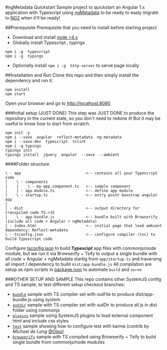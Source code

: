 #ngMetadata Quickstart
Sample project to quickstart an Angular 1.x application with Typescript 
using [ngMetadata](https://github.com/ngParty/ng-metadata) to be ready to easly migrate to [NG2](https://angular.io) when it'll be ready!

##Prerequisite
Prerequisite that you need to install before starting project
- Download and install [node >4.x](https://nodejs.org/en/download/)
- Globally install Typescript , typings
```
npm i -g  typescript  
npm i -g  typings
```
- Optionally install `npm i -g  http-server` to serve page locally

##Installation and Run
Clone this repo and then simply install the dependency and run it: 
```
npm install
npm start
```
Open your browser and go to [http://localhost:8080](http://localhost:8080)



###Initial setup (JUST DONE)
This step was JUST DONE to produce the repository in the current state, so you don't need to redone it!
But it may be useful to know how to start from scratch.
```
npm init -y
npm i --save  angular  reflect-metadata  ng-metadata
npm i --save-dev  typescript  tslint
npm i -g typings
typings init
typings install  jquery  angular  --save  --ambient
```

####Folder structure
```
\ - app                             <-- contains all your Typescript code
|    \ - components     
|    |    \ - my-app.component.ts   <-- sample component
|    | - app.module.ts              <-- define app module
|    \ - startup.ts                 <-- entry point boostrap angular app
|
| - dist                            <-- output directory for transpiled code TS->JS
|    \ - app-bundle.js              <-- bundle built with Browserify (include all code + Angular + ngMetadata)
| - index.html                      <-- initial page that load ambient dependency: Reflect-metadata 
\ - tsconfig.json                   <-- configure compiler (tsc) to build Typescript code 
```

Configure [tsconfig.json](tsconfig.json) to build **Typescipt** app files with commonjs/node module, 
but we run it via Browserify + Tsify to output a single bundle with all code + Angular + ngMetadata
startig from  `app/startup.ts`  and traversing all import / dependency to build  `dist/app-bundle.js`
All compilation are setup as npm scripts in [package.json](package.json) to automate `build` and `serve`

###OTHER SETUP AND SAMPLE
This repo contains other SystemJS config and TS sample, to test different setup checkout branches:
- [`bundle`](https://github.com/dmorosinotto/ng-metadata-quickstart/tree/bundle) sample with TS compiler set with outFile to produce dist/app-bundle.js using system
- [`outdir`](https://github.com/dmorosinotto/ng-metadata-quickstart/tree/outdir) sample with TS compiler set with outDir to produce all js in dist folder using commonjs
- [`plugins`](https://github.com/dmorosinotto/ng-metadata-quickstart/tree/plugins) sample using SystemJS plugins to load external component html and include css styles
- [`test`](https://github.com/dmorosinotto/ng-metadata-quickstart/tree/test) sample showing how to configure test with karma (contrib by *Michael de Lang* [@Oipo](https://github.com/Oipo))
- [`browserify`](https://github.com/dmorosinotto/ng-metadata-quickstart/tree/browserify) sample with TS compiled using Browserify + Tsify to build single bundle from commonjs/node modules
